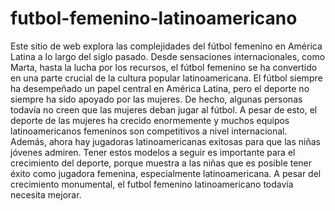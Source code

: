 # futbol-femenino-latinoamericano

Este sitio de web explora las complejidades del fútbol femenino en América Latina a lo largo del siglo pasado. Desde sensaciones internacionales, como Marta, hasta la lucha por los recursos, el fútbol femenino se ha convertido en una parte crucial de la cultura popular latinoamericana. El fútbol siempre ha desempeñado un papel central en América Latina, pero el deporte no siempre ha sido apoyado por las mujeres. De hecho, algunas personas todavía no creen que las mujeres deban jugar al fútbol. A pesar de esto, el deporte de las mujeres ha crecido enormemente y muchos equipos latinoamericanos femeninos son competitivos a nivel internacional. Además, ahora hay jugadoras latinoamericanas exitosas para que las niñas jóvenes admiren. Tener estos modelos a seguir es importante para el crecimiento del deporte, porque muestra a las niñas que es posible tener éxito como jugadora femenina, especialmente latinoamericana. A pesar del crecimiento monumental, el futbol femenino latinoamericano todavía necesita mejorar.
